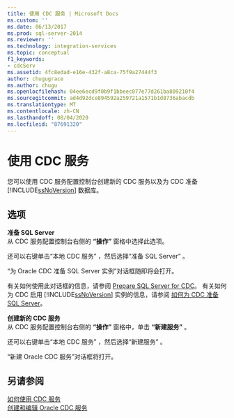 ```yaml
---
title: 使用 CDC 服务 | Microsoft Docs
ms.custom: ''
ms.date: 06/13/2017
ms.prod: sql-server-2014
ms.reviewer: ''
ms.technology: integration-services
ms.topic: conceptual
f1_keywords:
- cdcServ
ms.assetid: 4fc8edad-e16e-432f-a8ca-75f9a27444f3
author: chugugrace
ms.author: chugu
ms.openlocfilehash: 04ee6ecd9f0b9f1bbeec077e77d261ba809210f4
ms.sourcegitcommit: ad4d92dce894592a259721a1571b1d8736abacdb
ms.translationtype: MT
ms.contentlocale: zh-CN
ms.lasthandoff: 08/04/2020
ms.locfileid: "87691320"
---
```

# <a name="work-with-cdc-services"></a>使用 CDC 服务
  您可以使用 CDC 服务配置控制台创建新的 CDC 服务以及为 CDC 准备 [!INCLUDE[ssNoVersion](../../includes/ssnoversion-md.md)] 数据库。  
  
## <a name="options"></a>选项  
 **准备 SQL Server**  
 从 CDC 服务配置控制台右侧的 **“操作”** 窗格中选择此选项。  
  
 还可以右键单击“本地 CDC 服务”  ，然后选择“准备 SQL Server”  。  
  
 “为 Oracle CDC 准备 SQL Server 实例”对话框随即将会打开。  
  
 有关如何使用此对话框的信息，请参阅 [Prepare SQL Server for CDC](prepare-sql-server-for-cdc.md)。 有关如何为 CDC 启用 [!INCLUDE[ssNoVersion](../../includes/ssnoversion-md.md)] 实例的信息，请参阅 [如何为 CDC 准备 SQL Server](how-to-prepare-sql-server-for-cdc.md)。  
  
 **创建新的 CDC 服务**  
 从 CDC 服务配置控制台右侧的 **“操作”** 窗格中，单击 **“新建服务”** 。  
  
 还可以右键单击“本地 CDC 服务”  ，然后选择“新建服务”  。  
  
 “新建 Oracle CDC 服务”对话框将打开。  
  
## <a name="see-also"></a>另请参阅  
 [如何使用 CDC 服务](work-with-cdc-services.md)   
 [创建和编辑 Oracle CDC 服务](create-and-edit-an-oracle-cdc-service.md)  
  
  
